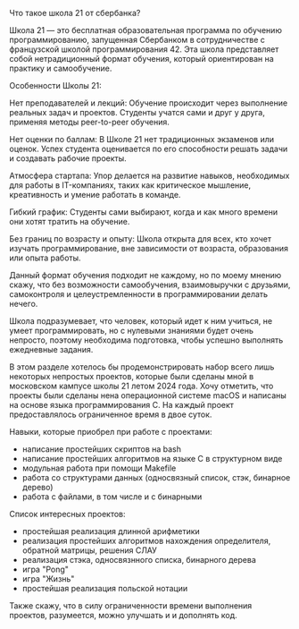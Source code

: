 Что такое школа 21 от сбербанка?

Школа 21 — это бесплатная образовательная программа по обучению программированию, запущенная Сбербанком в сотрудничестве с французской школой программирования 42. Эта школа представляет собой нетрадиционный формат обучения, который ориентирован на практику и самообучение.

Особенности Школы 21:

Нет преподавателей и лекций: Обучение происходит через выполнение реальных задач и проектов. Студенты учатся сами и друг у друга, применяя методы peer-to-peer обучения.

Нет оценки по баллам: В Школе 21 нет традиционных экзаменов или оценок. Успех студента оценивается по его способности решать задачи и создавать рабочие проекты.

Атмосфера стартапа: Упор делается на развитие навыков, необходимых для работы в IT-компаниях, таких как критическое мышление, креативность и умение работать в команде.

Гибкий график: Студенты сами выбирают, когда и как много времени они хотят тратить на обучение.

Без границ по возрасту и опыту: Школа открыта для всех, кто хочет изучать программирование, вне зависимости от возраста, образования или опыта работы.

Данный формат обучения подходит не каждому, но по моему мнению скажу, что без возможности самообучения, взаимовыручки с друзьями, самоконтроля и целеустремленности в программировании делать нечего. 

Школа подразумевает, что человек, который идет к ним учиться, не умеет программировать, но с нулевыми знаниями 
будет очень непросто, поэтому необходима подготовка, чтобы успешно выполнять ежедневные задания.

В этом разделе хотелось бы продемонстрировать набор всего лишь некоторых непростых проектов, которые были сделаны мной в московском кампусе школы 21 летом 2024 года. Хочу отметить, что проекты были сделаны нена операционной системе macOS и написаны на основе языка программирования С. На каждый проект предоставлялось ограниченное время в двое суток.

Навыки, которые приобрел при работе с проектами:
- написание простейших скриптов на bash
- написание простейших алгоритмов на языке С в структурном виде
- модульная работа при помощи Makefile
- работа со структурами данных (односвязный список, стэк, бинарное дерево)
- работа с файлами, в том числе и с бинарными

Список интересных проектов:
- простейшая реализация длинной арифметики 
- реализация простейших алгоритмов нахождения определителя, обратной матрицы, решения СЛАУ 
- реализация стэка, односвязнного списка, бинарного дерева 
- игра "Pong"
- игра "Жизнь"
- простейшая реализация польской нотации

Также скажу, что в силу ограниченности времени выполнения проектов, разумеется, можно улучшать и
и дополнять код.
